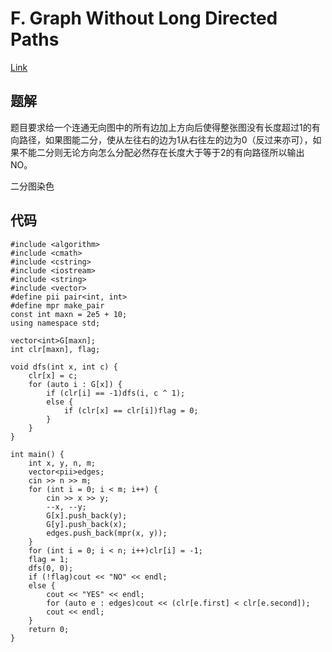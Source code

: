 # F. Graph Without Long Directed Paths

[Link](https://codeforces.com/problemset/problem/1144/F)

## 题解

题目要求给一个连通无向图中的所有边加上方向后使得整张图没有长度超过1的有向路径，如果图能二分，使从左往右的边为1从右往左的边为0（反过来亦可），如果不能二分则无论方向怎么分配必然存在长度大于等于2的有向路径所以输出NO。

二分图染色

## 代码

    #include <algorithm>
    #include <cmath>
    #include <cstring>
    #include <iostream>
    #include <string>
    #include <vector>
    #define pii pair<int, int>
    #define mpr make_pair
    const int maxn = 2e5 + 10;
    using namespace std;

    vector<int>G[maxn];
    int clr[maxn], flag;

    void dfs(int x, int c) {
        clr[x] = c;
        for (auto i : G[x]) {
            if (clr[i] == -1)dfs(i, c ^ 1);
            else {
                if (clr[x] == clr[i])flag = 0;
            }
        }
    }

    int main() {
        int x, y, n, m;
        vector<pii>edges;
        cin >> n >> m;
        for (int i = 0; i < m; i++) {
            cin >> x >> y;
            --x, --y;
            G[x].push_back(y);
            G[y].push_back(x);
            edges.push_back(mpr(x, y));
        }
        for (int i = 0; i < n; i++)clr[i] = -1;
        flag = 1;
        dfs(0, 0);
        if (!flag)cout << "NO" << endl;
        else {
            cout << "YES" << endl;
            for (auto e : edges)cout << (clr[e.first] < clr[e.second]);
            cout << endl;
        }
        return 0;
    }
